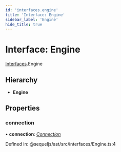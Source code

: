 ```yaml
---
id: 'interfaces.engine'
title: 'Interface: Engine'
sidebar_label: 'Engine'
hide_title: true
---
```


# Interface: Engine

[Interfaces](../modules/interfaces.md).Engine

## Hierarchy

- **Engine**

## Properties

### connection

• **connection**: [_Connection_](interfaces.connection.md)

Defined in: @sequeljs/ast/src/interfaces/Engine.ts:4
